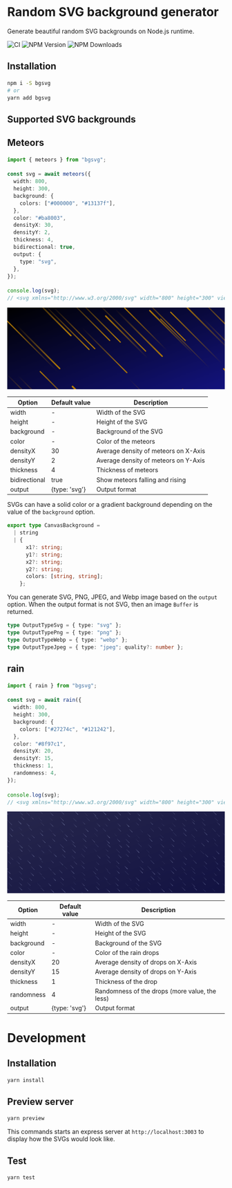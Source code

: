 # Random SVG background generator

Generate beautiful random SVG backgrounds on Node.js runtime.

![CI](https://github.com/thatisuday/bgsvg/actions/workflows/ci.yml/badge.svg) ![NPM Version](https://img.shields.io/npm/v/bgsvg) ![NPM Downloads](https://img.shields.io/npm/dw/bgsvg)

## Installation

```bash
npm i -S bgsvg
# or
yarn add bgsvg
```

## Supported SVG backgrounds

## Meteors

```ts
import { meteors } from "bgsvg";

const svg = await meteors({
  width: 800,
  height: 300,
  background: {
    colors: ["#000000", "#13137f"],
  },
  color: "#ba8003",
  densityX: 30,
  densityY: 2,
  thickness: 4,
  bidirectional: true,
  output: {
    type: "svg",
  },
});

console.log(svg);
// <svg xmlns="http://www.w3.org/2000/svg" width="800" height="300" viewBox="0 0 800 300"...
```

<img src="./assets/meteors.svg" style="max-width: 100%">

| Option        | Default value | Description                          |
| ------------- | ------------- | ------------------------------------ |
| width         | -             | Width of the SVG                     |
| height        | -             | Height of the SVG                    |
| background    | -             | Background of the SVG                |
| color         | -             | Color of the meteors                 |
| densityX      | 30            | Average density of meteors on X-Axis |
| densityY      | 2             | Average density of meteors on Y-Axis |
| thickness     | 4             | Thickness of meteors                 |
| bidirectional | true          | Show meteors falling and rising      |
| output        | {type: 'svg'} | Output format                        |

SVGs can have a solid color or a gradient background depending on the value of the `background` option.

```ts
export type CanvasBackground =
  | string
  | {
      x1?: string;
      y1?: string;
      x2?: string;
      y2?: string;
      colors: [string, string];
    };
```

You can generate SVG, PNG, JPEG, and Webp image based on the `output` option. When the output format is not SVG, then an image `Buffer` is returned.

```ts
type OutputTypeSvg = { type: "svg" };
type OutputTypePng = { type: "png" };
type OutputTypeWebp = { type: "webp" };
type OutputTypeJpeg = { type: "jpeg"; quality?: number };
```

## rain

```ts
import { rain } from "bgsvg";

const svg = await rain({
  width: 800,
  height: 300,
  background: {
    colors: ["#27274c", "#121242"],
  },
  color: "#8f97c1",
  densityX: 20,
  densityY: 15,
  thickness: 1,
  randomness: 4,
});

console.log(svg);
// <svg xmlns="http://www.w3.org/2000/svg" width="800" height="300" viewBox="0 0 800 300"...
```

<img src="./assets/rain.svg" style="max-width: 100%">

| Option     | Default value | Description                                    |
| ---------- | ------------- | ---------------------------------------------- |
| width      | -             | Width of the SVG                               |
| height     | -             | Height of the SVG                              |
| background | -             | Background of the SVG                          |
| color      | -             | Color of the rain drops                        |
| densityX   | 20            | Average density of drops on X-Axis             |
| densityY   | 15            | Average density of drops on Y-Axis             |
| thickness  | 1             | Thickness of the drop                          |
| randomness | 4             | Randomness of the drops (more value, the less) |
| output     | {type: 'svg'} | Output format                                  |

# Development

## Installation

```bash
yarn install
```

## Preview server

```bash
yarn preview
```

This commands starts an express server at `http://localhost:3003` to display how the SVGs would look like.

## Test

```bash
yarn test
```
